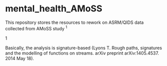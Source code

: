 # mental_health_AMoSS
This repository stores the resources to rework on ASRM/QIDS data collected from AMoSS study <sup>1<sup>
  
<a name="Tsanas A, Saunders KE, Bilderbeck AC, Palmius N, Osipov M, Clifford GD, Goodwin GΜ, De Vos M. Daily longitudinal self-monitoring of mood variability in bipolar disorder and borderline personality disorder. Journal of affective disorders. 2016 Nov 15;205:225-33. doi:10.1016/j.jad.2016.06.065">1</a>


Basically, the analysis is signature-based (Lyons T. Rough paths, signatures and the modelling of functions on streams. arXiv preprint arXiv:1405.4537. 2014 May 18).
